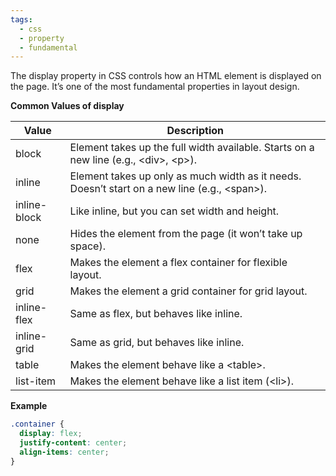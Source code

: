 ```yaml
---
tags:
  - css
  - property
  - fundamental
---
```


The display property in CSS controls how an HTML element is displayed on the page. It’s one of the most fundamental properties in layout design.


**Common Values of display**

|**Value**|**Description**|
|---|---|
|block|Element takes up the full width available. Starts on a new line (e.g., \<div>, \<p>).|
|inline|Element takes up only as much width as it needs. Doesn’t start on a new line (e.g., \<span>).|
|inline-block|Like inline, but you can set width and height.|
|none|Hides the element from the page (it won’t take up space).|
|flex|Makes the element a flex container for flexible layout.|
|grid|Makes the element a grid container for grid layout.|
|inline-flex|Same as flex, but behaves like inline.|
|inline-grid|Same as grid, but behaves like inline.|
|table|Makes the element behave like a \<table>.|
|list-item|Makes the element behave like a list item (\<li>).|

**Example**

```css
.container {
  display: flex;
  justify-content: center;
  align-items: center;
}
```
